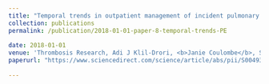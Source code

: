 ```yaml
---
title: "Temporal trends in outpatient management of incident pulmonary embolism and associated mortality"
collection: publications
permalink: /publication/2018-01-01-paper-8-temporal-trends-PE
 
date: 2018-01-01
venue: 'Thrombosis Research, Adi J Klil-Drori, <b>Janie Coulombe</b>, Samy Suissa, Andrew Hirsch, and Vicky Tagalakis'
paperurl: "https://www.sciencedirect.com/science/article/abs/pii/S004938481730542X"
 
---
```

